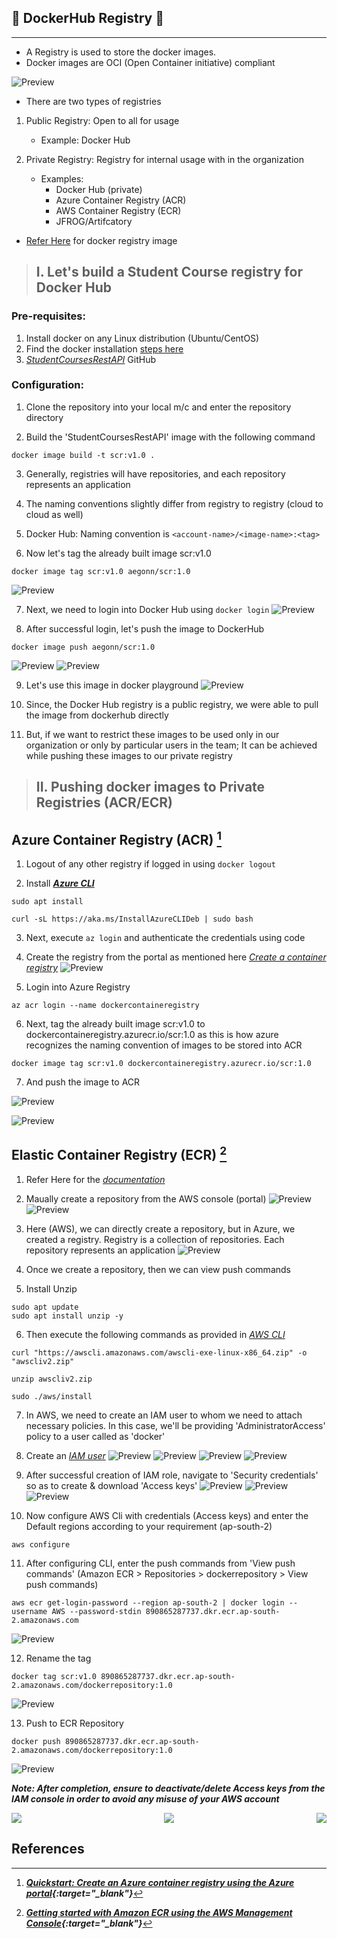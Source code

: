 ## 🐳 DockerHub Registry 🐋
----------------------------

* A Registry is used to store the docker images.
* Docker images are OCI (Open Container initiative) compliant

![Preview](/imgs/docker_registry.png)

* There are two types of registries

1. Public Registry: Open to all for usage 
   * Example: Docker Hub

2. Private Registry: Registry for internal usage with in the organization
   * Examples: 
     * Docker Hub (private)
     * Azure Container Registry (ACR)
     * AWS Container Registry (ECR)
     * JFROG/Artifcatory
  * [Refer Here](https://hub.docker.com/_/registry) for docker registry image

>## I. Let's build a Student Course registry for Docker Hub

### Pre-requisites:
1. Install docker on any Linux distribution (Ubuntu/CentOS)
2. Find the docker installation [steps here](https://get.docker.com/) 
3. _[StudentCoursesRestAPI](https://github.com/Prozects/StudentCoursesRestAPI.git)_ GitHub

### Configuration:

1. Clone the repository into your local m/c and enter the repository directory

2. Build the 'StudentCoursesRestAPI' image with the following command
```
docker image build -t scr:v1.0 .
```

3. Generally, registries will have repositories, and each repository represents an application

4. The naming conventions slightly differ from registry to registry (cloud to cloud as well)

5. Docker Hub: Naming convention is ```<account-name>/<image-name>:<tag>```

6. Now let's tag the already built image scr:v1.0
```
docker image tag scr:v1.0 aegonn/scr:1.0
```
![Preview](/imgs/tags.png)

7. Next, we need to login into Docker Hub using ```docker login```
![Preview](/imgs/docker_lgn.png)

8. After successful login, let's push the image to DockerHub
```
docker image push aegonn/scr:1.0
```
![Preview](/imgs/docker_push.png)
![Preview](/imgs/dockerhub_img.png)

9. Let's use this image in docker playground
![Preview](/imgs/docker_playground.png)

10. Since, the Docker Hub registry is a public registry, we were able to pull the image from dockerhub directly

11. But, if we want to restrict these images to be used only in our organization or only by particular users in the team; It can be achieved while pushing these images to our private registry

>## II. Pushing docker images to Private Registries (ACR/ECR)

## Azure Container Registry (ACR) [^1]

1. Logout of any other registry if logged in using ```docker logout```

2. Install _**[Azure CLI](https://learn.microsoft.com/en-us/cli/azure/install-azure-cli-linux?pivots=apt)**_
```
sudo apt install 
```
```
curl -sL https://aka.ms/InstallAzureCLIDeb | sudo bash
```

3. Next, execute ```az login``` and authenticate the credentials using code

4. Create the registry from the portal as mentioned here _[Create a container registry](https://learn.microsoft.com/en-us/azure/container-registry/container-registry-get-started-portal?tabs=azure-cli#create-a-container-registry)_
![Preview](/imgs/containerregistry.png)

5. Login into Azure Registry
```
az acr login --name dockercontaineregistry
```

6. Next, tag the already built image scr:v1.0 to dockercontaineregistry.azurecr.io/scr:1.0 as this is how azure recognizes the naming convention of images to be stored into ACR
```
docker image tag scr:v1.0 dockercontaineregistry.azurecr.io/scr:1.0
```

7. And push the image to ACR

![Preview](/imgs/acr_logs.png)

![Preview](/imgs/acr_portal.png)


## Elastic Container Registry (ECR) [^2]

1. Refer Here for the _[documentation](https://docs.aws.amazon.com/AmazonECR/latest/userguide/getting-started-console.html)_

2. Maually create a repository from the AWS console (portal)
![Preview](/imgs/ecr_console1.png)
![Preview](/imgs/ecr_console2.png)

3. Here (AWS), we can directly create a repository, but in Azure, we created a registry. Registry is a collection of repositories. Each repository represents an application
![Preview](/imgs/ecr_repositry.png)

4. Once we create a repository, then we can view push commands

5. Install Unzip
```
sudo apt update
sudo apt install unzip -y
```

6. Then execute the following commands as provided in _[AWS CLI](https://docs.aws.amazon.com/cli/latest/userguide/getting-started-install.html#getting-started-install-instructions)_
```
curl "https://awscli.amazonaws.com/awscli-exe-linux-x86_64.zip" -o "awscliv2.zip"
```
```
unzip awscliv2.zip
```
```
sudo ./aws/install
```

7. In AWS, we need to create an IAM user to whom we need to attach necessary policies. In this case, we'll be providing 'AdministratorAccess' policy to a user called as 'docker'

8. Create an _[IAM user](https://sst.dev/chapters/create-an-iam-user.html)_
![Preview](/imgs/IAM_1.png)
![Preview](/imgs/IAM_2.png)
![Preview](/imgs/IAM_3.png)
![Preview](/imgs/IAM_4.png)

9. After successful creation of IAM role, navigate to 'Security credentials' so as to create & download 'Access keys'
![Preview](/imgs/IAM_5.png)
![Preview](/imgs/IAM_6.png)
![Preview](/imgs/IAM_7.png)

10. Now configure AWS Cli with credentials (Access keys) and enter the Default regions according to your requirement (ap-south-2)
```
aws configure
```

11. After configuring CLI, enter the push commands from 'View push commands' (Amazon ECR > Repositories > dockerrepository > View push commands)
```
aws ecr get-login-password --region ap-south-2 | docker login --username AWS --password-stdin 890865287737.dkr.ecr.ap-south-2.amazonaws.com
```
![Preview](/imgs/View_push_commands.png)

12. Rename the tag 
```
docker tag scr:v1.0 890865287737.dkr.ecr.ap-south-2.amazonaws.com/dockerrepository:1.0
```
![Preview](/imgs/ecr_push.png)

13. Push to ECR Repository
```
docker push 890865287737.dkr.ecr.ap-south-2.amazonaws.com/dockerrepository:1.0
```
![Preview](/imgs/ecr_artifact.png)


_**Note: After completion, ensure to deactivate/delete Access keys from the IAM console in order to avoid any misuse of your AWS account**_

<p align="center">
      <img src="./imgs/partydocker.gif" align="left">
      <img src="./imgs/dockerswim.gif">
      <img src="./imgs/partydocker.gif" align="right">
</p>


## References

[^1]: _**[Quickstart: Create an Azure container registry using the Azure portal](https://learn.microsoft.com/en-us/azure/container-registry/container-registry-get-started-portal?tabs=azure-cli){:target="_blank"}**_

[^2]: _**[Getting started with Amazon ECR using the AWS Management Console](https://docs.aws.amazon.com/AmazonECR/latest/userguide/getting-started-console.html){:target="_blank"}**_

